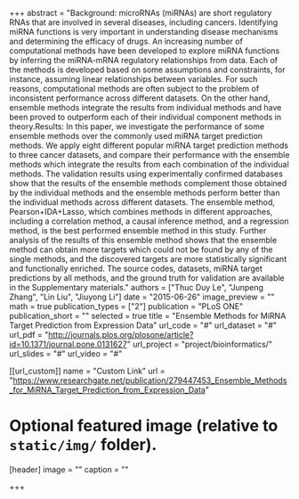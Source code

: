 +++
abstract = "Background: microRNAs (miRNAs) are short regulatory RNAs that are involved in several diseases, including cancers. Identifying miRNA functions is very important in understanding disease mechanisms and determining the efficacy of drugs. An increasing number of computational methods have been developed to explore miRNA functions by inferring the miRNA-mRNA regulatory relationships from data. Each of the methods is developed based on some assumptions and constraints, for instance, assuming linear relationships between variables. For such reasons, computational methods are often subject to the problem of inconsistent performance across different datasets. On the other hand, ensemble methods integrate the results from individual methods and have been proved to outperform each of their individual component methods in theory.Results: In this paper, we investigate the performance of some ensemble methods over the commonly used miRNA target prediction methods. We apply eight different popular miRNA target prediction methods to three cancer datasets, and compare their performance with the ensemble methods which integrate the results from each combination of the individual methods. The validation results using experimentally confirmed databases show that the results of the ensemble methods complement those obtained by the individual methods and the ensemble methods perform better than the individual methods across different datasets. The ensemble method, Pearson+IDA+Lasso, which combines methods in different approaches, including a correlation method, a causal inference method, and a regression method, is the best performed ensemble method in this study. Further analysis of the results of this ensemble method shows that the ensemble method can obtain more targets which could not be found by any of the single methods, and the discovered targets are more statistically significant and functionally enriched. The source codes, datasets, miRNA target predictions by all methods, and the ground truth for validation are available in the Supplementary materials."
authors = ["Thuc Duy Le", "Junpeng Zhang", "Lin Liu", "Jiuyong Li"]
date = "2015-06-26"
image_preview = ""
math = true
publication_types = ["2"]
publication = "PLoS ONE"
publication_short = ""
selected = true
title = "Ensemble Methods for MiRNA Target Prediction from Expression Data"
url_code = "#"
url_dataset = "#"
url_pdf = "http://journals.plos.org/plosone/article?id=10.1371/journal.pone.0131627"
url_project = "project/bioinformatics/"
url_slides = "#"
url_video = "#"

[[url_custom]]
name = "Custom Link"
url = "https://www.researchgate.net/publication/279447453_Ensemble_Methods_for_MiRNA_Target_Prediction_from_Expression_Data"

# Optional featured image (relative to `static/img/` folder).
[header]
image = ""
caption = ""

+++

